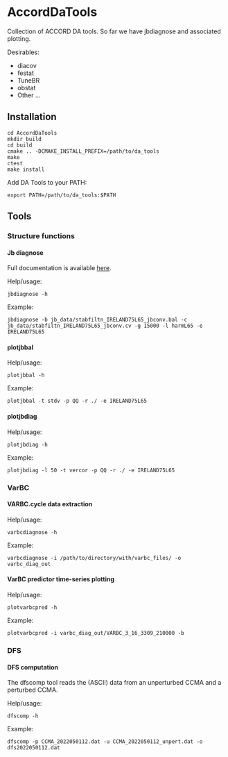 # AccordDaTools
Collection of ACCORD DA tools. So far we have jbdiagnose and associated plotting. 

Desirables:
- diacov
- festat
- TuneBR
- obstat
- Other ...

## Installation
```
cd AccordDaTools
mkdir build
cd build
cmake .. -DCMAKE_INSTALL_PREFIX=/path/to/da_tools 
make 
ctest
make install
```
Add DA Tools to your PATH:
```
export PATH=/path/to/da_tools:$PATH
```

## Tools
### Structure functions
#### Jb diagnose
Full documentation is available [here](doc/tools/jbdiagnose.md).

Help/usage:
```
jbdiagnose -h
```

Example:
```
jbdiagnose -b jb_data/stabfiltn_IRELAND75L65_jbconv.bal -c jb_data/stabfiltn_IRELAND75L65_jbconv.cv -g 15000 -l harmL65 -e IRELAND75L65
```

#### plotjbbal
Help/usage:
```
plotjbbal -h
```

Example:
```
plotjbbal -t stdv -p QQ -r ./ -e IRELAND75L65
```

#### plotjbdiag
Help/usage:
```
plotjbdiag -h
```

Example:
```
plotjbdiag -l 50 -t vercor -p QQ -r ./ -e IRELAND75L65 
```
### VarBC
#### VARBC.cycle data extraction
Help/usage:
```
varbcdiagnose -h
```

Example:
```
varbcdiagnose -i /path/to/directory/with/varbc_files/ -o varbc_diag_out
```

#### VarBC predictor time-series plotting
Help/usage:
```
plotvarbcpred -h
```

Example:
```
plotvarbcpred -i varbc_diag_out/VARBC_3_16_3309_210000 -b
```

### DFS
#### DFS computation
The dfscomp tool reads the (ASCII) data from an unperturbed CCMA and a perturbed CCMA.

Help/usage:
```
dfscomp -h
```

Example:
```
dfscomp -p CCMA_2022050112.dat -u CCMA_2022050112_unpert.dat -o dfs2022050112.dat
```

